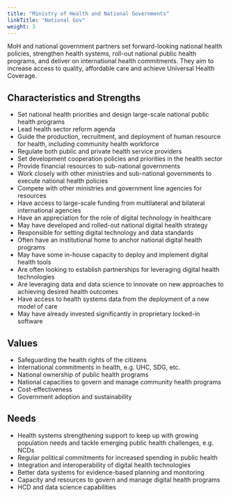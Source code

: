 ```yaml
---
title: "Ministry of Health and National Governments"
linkTitle: "National Gov"
weight: 3
---
```


MoH and national government partners set forward-looking national health policies, strengthen health systems, roll-out national public health programs, and deliver on international health commitments. They aim to increase access to quality, affordable care and achieve Universal Health Coverage.

## Characteristics and Strengths

- Set national health priorities and design large-scale national public health programs
- Lead health sector reform agenda
- Guide the production, recruitment, and deployment of human resource for health, including community health workforce
- Regulate both public and private health service providers
- Set development cooperation policies and priorities in the health sector
- Provide financial resources to sub-national governments
- Work closely with other ministries and sub-national governments to execute national health policies
- Compete with other ministries and government line agencies for resources
- Have access to large-scale funding from multilateral and bilateral international agencies
- Have an appreciation for the role of digital technology in healthcare
- May have developed and rolled-out national digital health strategy
- Responsible for setting digital technology and data standards 
- Often have an institutional home to anchor national digital health programs
- May have some in-house capacity to deploy and implement digital health tools
- Are often looking to establish partnerships for leveraging digital health technologies
- Are leveraging data and data science to innovate on new approaches to achieving desired health outcomes
- Have access to health systems data from the deployment of a new model of care
- May have already invested significantly in proprietary locked-in software





## Values 

- Safeguarding the health rights of the citizens
- International commitments in health, e.g. UHC, SDG, etc.
- National ownership of public health programs 
- National capacities to govern and manage community health programs
- Cost-effectiveness
- Government adoption and sustainability





## Needs

- Health systems strengthening support to keep up with growing population needs and tackle emerging public health challenges, e.g. NCDs
- Regular political commitments for increased spending  in public health
- Integration and interoperability of digital health technologies
- Better data systems for evidence-based planning and monitoring
- Capacity and resources to govern and manage digital health programs
- HCD and data science capabilities

